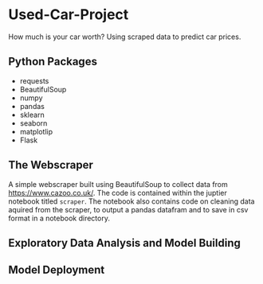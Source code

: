 # Used-Car-Project
How much is your car worth? Using scraped data to predict car prices.

## Python Packages

- requests
- BeautifulSoup
- numpy
- pandas
- sklearn
- seaborn
- matplotlip
- Flask

## The Webscraper
A simple webscraper built using BeautifulSoup to collect data from https://www.cazoo.co.uk/. The code is contained within the juptier notebook titled `scraper`. The notebook also contains code on cleaning data aquired from the scraper, to output a pandas datafram and to save in csv format in a notebook directory. 

## Exploratory Data Analysis and Model Building

## Model Deployment
